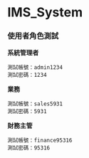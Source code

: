 # IMS_System
### 使用者角色測試
**系統管理者**

    測試帳號：admin1234
    測試密碼：1234

**業務**

    測試帳號：sales5931
    測試密碼：5931

**財務主管**

    測試帳號：finance95316
    測試密碼：95316